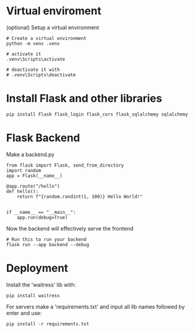 # Virtual enviroment

(optional) Setup a virtual environment

    # Create a virtual environment
    python -m venv .venv

    # activate it
    .venv\Scripts\activate

    # deactivate it with
    # .venv\Scripts\deactivate


# Install Flask and other libraries

    pip install Flask flask_login flask_cors flask_sqlalchemy sqlalchemy


# Flask Backend

Make a backend.py

    from flask import Flask, send_from_directory
    import random
    app = Flask(__name__)

    @app.route("/hello")
    def hello():
        return f"{random.randint(1, 100)} Hello World!"


    if __name__ == "__main__":
        app.run(debug=True)

Now the backend will effectively serve the frontend

    # Run this to run your backend
    flask run --app backend --debug


# Deployment
Install the 'waitress' lib with:

    pip install waitress

For servers make a 'requirements.txt' and input all lib names followed by enter and use:

    pip install -r requirements.txt
